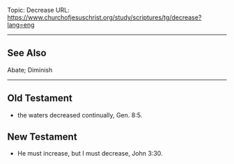 Topic: Decrease
URL: https://www.churchofjesuschrist.org/study/scriptures/tg/decrease?lang=eng

---

## See Also

Abate; Diminish

---

## Old Testament

- the waters decreased continually, Gen. 8:5.

## New Testament

- He must increase, but I must decrease, John 3:30.

